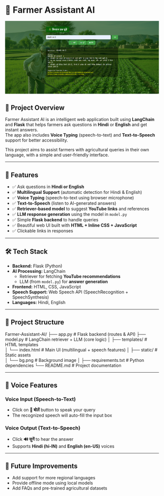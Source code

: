 # 🌾 Farmer Assistant AI  

![Farmer Assistant Screenshot](templates/chatbot_image.png)

## 📌 Project Overview  
Farmer Assistant AI is an intelligent web application built using **LangChain** and **Flask** that helps farmers ask questions in **Hindi** or **English** and get instant answers.  
The app also includes **Voice Typing** (speech-to-text) and **Text-to-Speech** support for better accessibility.  

This project aims to assist farmers with agricultural queries in their own language, with a simple and user-friendly interface.  

---

## 🚀 Features  
- ✅ Ask questions in **Hindi or English**  
- ✅ **Multilingual Support** (automatic detection for Hindi & English)  
- ✅ **Voice Typing** (speech-to-text using browser microphone)  
- ✅ **Text-to-Speech** (listen to AI-generated answers)  
- ✅ **Retriever-based model** to suggest **YouTube links** and references  
- ✅ **LLM response generation** using the model in `model.py`  
- ✅ Simple **Flask backend** to handle queries  
- ✅ Beautiful web UI built with **HTML + Inline CSS + JavaScript**  
- ✅ Clickable links in responses  

---

## 🛠️ Tech Stack  
- **Backend:** Flask (Python)  
- **AI Processing:** LangChain  
  - Retriever for fetching **YouTube recommendations**  
  - LLM (from `model.py`) for **answer generation**  
- **Frontend:** HTML, CSS, JavaScript  
- **Speech Support:** Web Speech API (SpeechRecognition + SpeechSynthesis)  
- **Languages:** Hindi, English  

---

## 📂 Project Structure  
Farmer-Assistant-AI/
├── app.py             # Flask backend (routes & API)
├── model.py           # LangChain retriever + LLM (core logic)
│
├── templates/         # HTML templates  
│   └── index.html     # Main UI (multilingual + speech features)
│
├── static/            # Static assets  
│   └── bg.png         # Background image
│
├── requirements.txt   # Python dependencies
└── README.md          # Project documentation

---

## 🎤 Voice Features  

### Voice Input (Speech-to-Text)  
- Click on **🎤 बोलें** button to speak your query  
- The recognized speech will auto-fill the input box  

### Voice Output (Text-to-Speech)  
- Click **🔊 सुनें** to hear the answer  
- Supports **Hindi (hi-IN)** and **English (en-US)** voices  

---


## 🌱 Future Improvements  
- Add support for more regional languages  
- Provide offline mode using local models  
- Add FAQs and pre-trained agricultural datasets  
